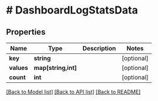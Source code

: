 # # DashboardLogStatsData

## Properties

Name | Type | Description | Notes
------------ | ------------- | ------------- | -------------
**key** | **string** |  | [optional]
**values** | **map[string,int]** |  | [optional]
**count** | **int** |  | [optional]

[[Back to Model list]](../../README.md#models) [[Back to API list]](../../README.md#endpoints) [[Back to README]](../../README.md)
